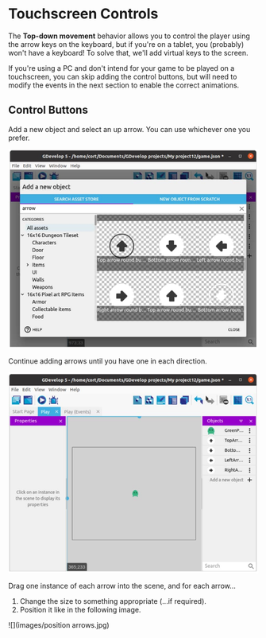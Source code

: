 # Touchscreen Controls

The **Top-down movement** behavior allows you to control the player using the arrow keys on the keyboard, but if you're on a tablet, you (probably) won't have a keyboard!
To solve that, we'll add virtual keys to the screen.

<div class="important">
If you're using a PC and don't intend for your game to be played on a touchscreen, you can skip adding the control buttons, but will need to modify the events in the next section to enable the correct animations.
</div>

## Control Buttons

Add a new object and select an up arrow. You can use whichever one you prefer.

![](images/arrow.jpg)

Continue adding arrows until you have one in each direction.

![](images/4arrows.jpg)

Drag one instance of each arrow into the scene, and for each arrow...

1. Change the size to something appropriate (...if required).
2. Position it like in the following image.

![](images/position arrows.jpg)
